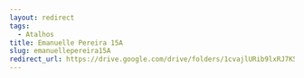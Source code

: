 ```yaml
---
layout: redirect
tags:
  - Atalhos
title: Emanuelle Pereira 15A
slug: emanuellepereira15A
redirect_url: https://drive.google.com/drive/folders/1cvajlURib9lxRJ7K5bvDa-U0qrGqYIMJ?usp=drive_link
---
```


